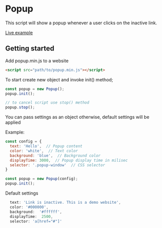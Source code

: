 # Popup

This script will show a popup whenever a user clicks on the inactive link.

[Live example](https://mariusjagminas.github.io/Popup/)

## Getting started


Add popup.min.js to a website

```html
<script src="path/to/popup.min.js"></script>
```

To start create new object and invoke init() method;

```javascript
const popup = new Popup();
popup.init();

// to cancel script use stop() method
popup.stop();
```

You can pass settings as an object
otherwise, default settings will be applied

Example:

```javascript
const config = {
  text: 'Hello',  // Popup content
  color: 'white',  // Text color
  background: 'blue',  // Background color
  displayTime: 3000,  // Popup display time in milisec
  selector: '.popup-window'  // CSS selector
}

const popup = new Popup(config);
popup.init();
```

Default settings

```javascript
  text: 'Link is inactive. This is a demo website',
  color: '#000000',
  background:  '#ffffff',
  displayTime:  2500,
  selector: 'a[href="#"]'
```











